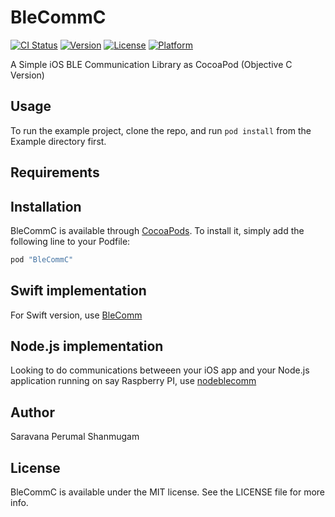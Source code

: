 # BleCommC

[![CI Status](http://img.shields.io/travis/perusworld/BleCommC.svg?style=flat)](https://travis-ci.org/perusworld/BleCommC)
[![Version](https://img.shields.io/cocoapods/v/BleCommC.svg?style=flat)](http://cocoapods.org/pods/BleCommC)
[![License](https://img.shields.io/cocoapods/l/BleCommC.svg?style=flat)](http://cocoapods.org/pods/BleCommC)
[![Platform](https://img.shields.io/cocoapods/p/BleCommC.svg?style=flat)](http://cocoapods.org/pods/BleCommC)

A Simple iOS BLE Communication Library as CocoaPod (Objective C Version)

## Usage

To run the example project, clone the repo, and run `pod install` from the Example directory first.

## Requirements

## Installation

BleCommC is available through [CocoaPods](http://cocoapods.org). To install
it, simply add the following line to your Podfile:

```ruby
pod "BleCommC"
```

## Swift implementation
For Swift version, use [BleComm](https://github.com/perusworld/BleComm)

## Node.js implementation
Looking to do communications betweeen your iOS app and your Node.js application running on say Raspberry PI, use [nodeblecomm](https://github.com/perusworld/nodeblecomm)

## Author

Saravana Perumal Shanmugam

## License

BleCommC is available under the MIT license. See the LICENSE file for more info.
